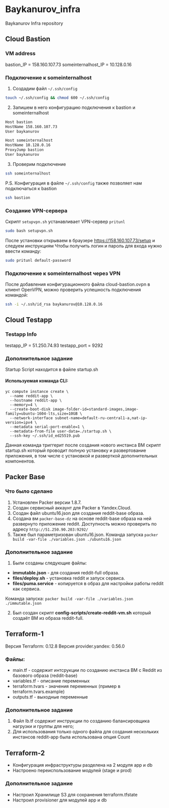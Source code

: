 # Baykanurov_infra
Baykanurov Infra repository

## Cloud Bastion
### VM address
bastion_IP = 158.160.107.73
someinternalhost_IP = 10.128.0.16

### Подключение к someinternalhost
1. Создадим файл `~/.ssh/config`
```bash
touch ~/.ssh/config && chmod 600 ~/.ssh/config
```
2. Запишем в него конфигурацию подключения к bastion и someinternalhost
```bash
Host bastion
HostName 158.160.107.73
User baykanurov

Host someinternalhost
HostName 10.128.0.16
ProxyJump bastion
User baykanurov
```
3. Проверим подключение
```bash
ssh someinternalhost
```
P.S. Конфигурация в файле `~/.ssh/config` также позволяет нам подключаться к bastion
```bash
ssh bastion
```

### Создание VPN-сервера
Скрипт `setupvpn.sh` устанавливает VPN-cервер `pritunl`
```bash
sudo bash setupvpn.sh
```
После установки открываем в браузере https://158.160.107.73/setup и следуем инструкциям
Чтобы получить логин и пароль для входа нужно ввести команду:
```bash
sudo pritunl default-password
```

### Подключение к someinternalhost через VPN
После добавления конфигурационного файла cloud-bastion.ovpn в клиент
OpenVPN, можно проверить успешность подключения командой:
```bash
ssh -i ~/.ssh/id_rsa baykanurov@10.128.0.16
```

## Cloud Testapp
### Testapp Info
testapp_IP = 51.250.74.93
testapp_port = 9292

### Дополнительное задание
Startup Script находится в файле startup.sh
#### Используемая команда CLI:
```shell
yc compute instance create \
  --name reddit-app \
  --hostname reddit-app \
  --memory=4 \
  --create-boot-disk image-folder-id=standard-images,image-family=ubuntu-1604-lts,size=10GB \
  --network-interface subnet-name=default-ru-central1-a,nat-ip-version=ipv4 \
  --metadata serial-port-enable=1 \
  --metadata-from-file user-data=./startup.sh \
  --ssh-key ~/.ssh/id_ed25519.pub
```
Данная команда триггерит после создания нового инстанса ВМ скрипт startup.sh который проводит полную установку и развертование приложения, в том числе с установкой и разверткой дополнительных компонентов.


## Packer Base
### Что было сделано
1. Установлен Packer версии 1.8.7.
2. Создан сервисный аккаунт для Packer в Yandex.Cloud.
3. Создан файл ubuntu16.json для создания reddit-base образа.
4. Создана вм `packer-base-dz` на основе reddit-base образа на ней развернуто приложение reddit.
Доступность можно проверить по адресу `http://51.250.90.203:9292/`
5. Также был параметризован ubuntu16.json.
Команда запуска `packer build -var-file ./variables.json ./ubuntu16.json`

### Дополнительное задание
1. Были созданы следующие файлы:
- **immutable.json** - для создания reddit-full образа.
- **files/deploy.sh** - установка reddit и запуск сервиса.
- **files/puma.service** - копируется в образ для настройки работы reddit как сервиса.

Команда запуска:
`packer build -var-file ./variables.json ./immutable.json`

2. Был создан скрипт **config-scripts/create-reddit-vm.sh** который создаёт ВМ из образа reddit-full.

## Terraform-1
Версия Terraform: 0.12.8
Версия provider.yandex: 0.56.0
### Файлы:
- main.tf - содержит интсрукции по созданию инстанса ВМ с Reddit из базового образа (reddit-base)
- variables.tf - описание переменных
- terraform.tvars - значения переменных (пример в terraform.tvars.example)
- outputs.tf - выходные переменные
### Дополнительное задание
1. Файл lb.tf содержит инструкции по созданию балансировщика нагрузки и группы для него;
2. Для использования только одного файла для создания нескольких инстансов reddit-app была использована опция Count

## Terraform-2
- Конфигурация инфраструктуры разделена на 2 модуля app и db
- Настроено переиспользование модулей (stage и prod)
### Дополнительное задание
- Настроил Хранилище S3 для сохранения terraform.tfstate
- Настроил provisioner для модулей app и db
